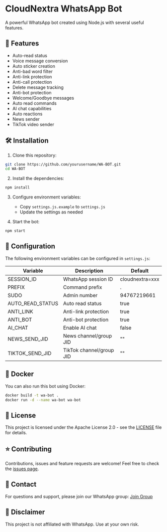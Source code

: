 # CloudNextra WhatsApp Bot

A powerful WhatsApp bot created using Node.js with several useful features.

## 🚀 Features

- Auto-read status
- Voice message conversion
- Auto sticker creation
- Anti-bad word filter
- Anti-link protection
- Anti-call protection 
- Delete message tracking
- Anti-bot protection
- Welcome/Goodbye messages
- Auto read commands
- AI chat capabilities
- Auto reactions
- News sender
- TikTok video sender

## 🛠️ Installation

1. Clone this repository:
```bash
git clone https://github.com/yourusername/WA-BOT.git
cd WA-BOT
```

2. Install the dependencies:
```bash
npm install
```

3. Configure environment variables:
   - Copy `settings.js.example` to `settings.js`
   - Update the settings as needed

4. Start the bot:
```bash
npm start
```

## 🔧 Configuration

The following environment variables can be configured in `settings.js`:

| Variable | Description | Default |
|----------|-------------|---------|
| SESSION_ID | WhatsApp session ID | cloudnextra=xxx |
| PREFIX | Command prefix | . |
| SUDO | Admin number | 94767219661 |
| AUTO_READ_STATUS | Auto read status | true |
| ANTI_LINK | Anti-link protection | true |
| ANTI_BOT | Anti-bot protection | true |
| AI_CHAT | Enable AI chat | false |
| NEWS_SEND_JID | News channel/group JID | "" |
| TIKTOK_SEND_JID | TikTok channel/group JID | "" |

## 🐳 Docker

You can also run this bot using Docker:

```bash
docker build -t wa-bot .
docker run -d --name wa-bot wa-bot
```

## 📝 License

This project is licensed under the Apache License 2.0 - see the [LICENSE](LICENSE) file for details.

## ⭐ Contributing

Contributions, issues and feature requests are welcome! Feel free to check the [issues page](../../issues).

## 📧 Contact

For questions and support, please join our WhatsApp group: [Join Group](#)

## 🔰 Disclaimer

This project is not affiliated with WhatsApp. Use at your own risk.
